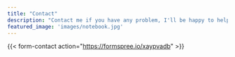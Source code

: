 ```yaml
---
title: "Contact"
description: "Contact me if you have any problem, I'll be happy to help you!"
featured_image: 'images/notebook.jpg'
---
```

{{< form-contact action="https://formspree.io/xaypvadb"  >}}
